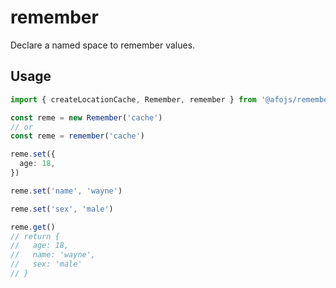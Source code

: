 # remember

Declare a named space to remember values.

## Usage

```ts
import { createLocationCache, Remember, remember } from '@afojs/remember'

const reme = new Remember('cache')
// or
const reme = remember('cache')

reme.set({
  age: 18,
})

reme.set('name', 'wayne')

reme.set('sex', 'male')

reme.get()
// return {
//   age: 18,
//   name: 'wayne',
//   sex: 'male'
// }
```


